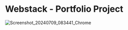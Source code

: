 # Webstack - Portfolio Project


![Screenshot_20240709_083441_Chrome](https://github.com/ohendarko/alx-webstack_portfolio/assets/135705498/40a801c0-d6ed-488f-b766-00899767d1c3)

